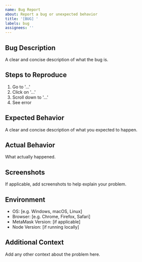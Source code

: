 ```yaml
---
name: Bug Report
about: Report a bug or unexpected behavior
title: '[BUG] '
labels: bug
assignees: ''
---
```


## Bug Description
A clear and concise description of what the bug is.

## Steps to Reproduce
1. Go to '...'
2. Click on '...'
3. Scroll down to '...'
4. See error

## Expected Behavior
A clear and concise description of what you expected to happen.

## Actual Behavior
What actually happened.

## Screenshots
If applicable, add screenshots to help explain your problem.

## Environment
- OS: [e.g. Windows, macOS, Linux]
- Browser: [e.g. Chrome, Firefox, Safari]
- MetaMask Version: [if applicable]
- Node Version: [if running locally]

## Additional Context
Add any other context about the problem here.
